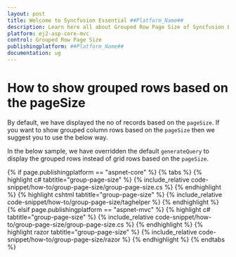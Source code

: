 ```yaml
---
layout: post
title: Welcome to Syncfusion Essential ##Platform_Name##
description: Learn here all about Grouped Row Page Size of Syncfusion Essential ##Platform_Name## widgets based on HTML5 and jQuery.
platform: ej2-asp-core-mvc
control: Grouped Row Page Size
publishingplatform: ##Platform_Name##
documentation: ug
---
```



# How to show grouped rows based on the pageSize

By default, we have displayed the no of records based on the `pageSize`. If you want to show grouped column rows based on the `pageSize` then we suggest you to use the below way.

In the below sample, we have overridden the default `generateQuery` to display the grouped rows instead of grid rows based on the `pageSize`.

{% if page.publishingplatform == "aspnet-core" %}
{% tabs %}
{% highlight c# tabtitle="group-page-size" %}
{% include_relative code-snippet/how-to/group-page-size/group-page-size.cs %}
{% endhighlight %}
{% highlight cshtml tabtitle="group-page-size" %}
{% include_relative code-snippet/how-to/group-page-size/taghelper %}
{% endhighlight %}
{% elsif page.publishingplatform == "aspnet-mvc" %}
{% highlight c# tabtitle="group-page-size" %}
{% include_relative code-snippet/how-to/group-page-size/group-page-size.cs %}
{% endhighlight %}
{% highlight razor tabtitle="group-page-size" %}
{% include_relative code-snippet/how-to/group-page-size/razor %}
{% endhighlight %}
{% endtabs %}

